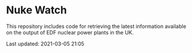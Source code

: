 # Nuke Watch

This repository includes code for retrieving the latest information available on the output of EDF nuclear power plants in the UK.

Last updated: 2021-03-05 21:05